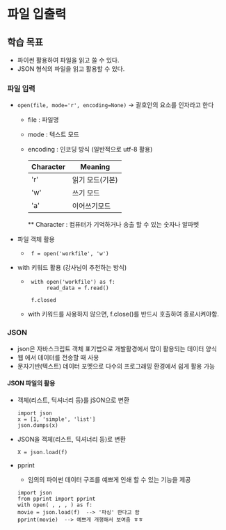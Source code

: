 # 파일 입출력


## 학습 목표

 * 파이썬 활용하여 파일을 읽고 쓸 수 있다.
 * JSON 형식의 파일을 읽고 활용할 수 있다.



### 파일 입력
 * `open(file, mode='r', encoding=None)` -> 괄호안의 요소를 인자라고 한다
    - file : 파일명
    - mode : 텍스트 모드
    - encoding : 인코딩 방식 (일반적으로 utf-8 활용)
        
        
         Character|Meaning
        ------|-----
        'r'|읽기 모드(기본)
        'w'|쓰기 모드
        'a'|이어쓰기모드
        

        ** Character : 컴퓨터가 기억하거나 송출 할 수 있는 숫자나 알파벳
    
 * 파일 객체 활용
    -  ```
        f = open('workfile', 'w')
       ``` 

 * with 키워드 활용 (강사님이 추천하는 방식)
    - ```
       with open('workfile') as f:
            read_data = f.read()

       f.closed
       ```
    - with 키워드를 사용하지 않으면, f.close()를 반드시 호출하여 종료시켜야함.


### JSON
 * json은 자바스크립트 객체 표기법으로 개발활경에서 많이 활용되는 데이터 양식
 * 웹 에서 데이터를 전송할 때 사용
 * 문자기반(텍스트) 데이터 포멧으로 다수의 프로그래밍 환경에서 쉽게 활용 가능


#### JSON 파일의 활용
 * 객체(리스트, 딕셔너리 등)를 jSON으로 변환
    ```
    import json
    x = [1, 'simple', 'list']
    json.dumps(x)
    ```

 * JSON을 객체(리스트, 딕셔너리 등)로 변환
    ```
    X = json.load(f)
    ```



 * pprint
    - 임의의 파이썬 데이터 구조를 예쁘게 인쇄 할 수 있는 기능을 제공 
     ```
    import json
    from pprint import pprint
    with open( , , , ) as f:
    movie = json.load(f)  --> '파싱' 한다고 함
    pprint(movie)  --> 예쁘게 개행해서 보여줌 ㅎㅎ
    ```